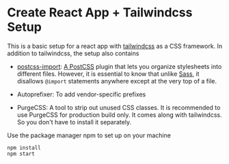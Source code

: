 # Create React App + Tailwindcss Setup

This is a basic setup for a react app with [tailwindcss][1] as a CSS framework. In addition to tailwindcss, the setup also contains

- [postcss-import][2]: [A PostCSS][3] plugin that lets you organize stylesheets into different files. However, it is essential to know that unlike [Sass][4], it disallows ```@import``` statements anywhere except at the very top of a file.

- Autoprefixer: To add vendor-specific prefixes 

- PurgeCSS: A tool to strip out unused CSS classes. It is recommended to use PurgeCSS for production build only. It comes along with tailwindcss. So you don't have to install it separately.

Use the package manager npm to set up on your machine

```
npm install
npm start
```











[1]: https://tailwindcss.com/
[2]: https://github.com/postcss/postcss-import
[3]: https://github.com/postcss/postcss
[4]: https://sass-lang.com/
